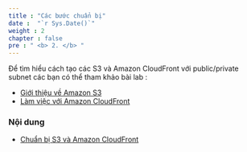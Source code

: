 ```yaml
---
title : "Các bước chuẩn bị"
date :  "`r Sys.Date()`" 
weight : 2 
chapter : false
pre : " <b> 2. </b> "
---
```

Để tìm hiểu cách tạo các S3 và Amazon CloudFront với public/private subnet các bạn có thể tham khảo bài lab :
  - [Giới thiệu về Amazon S3](https://longnt258.github.io/exploit-s3-bucket/)
  - [Làm việc với Amazon CloudFront](https://000008.awsstudygroup.com/vi/)
### Nội dung
  - [Chuẩn bị S3 và Amazon CloudFront](2.1-createec2/)
  

  

